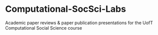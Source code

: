 # Computational-SocSci-Labs
Academic paper reviews &amp; paper publication presentations for the UofT Computational Social Science course
